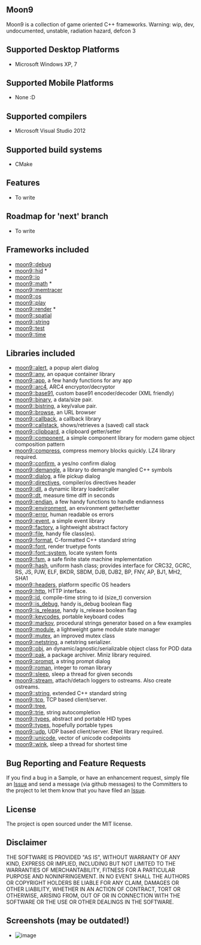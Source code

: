 ## Moon9
Moon9 is a collection of game oriented C++ frameworks. Warning: wip, dev, undocumented, unstable, radiation hazard, defcon 3

## Supported Desktop Platforms
- Microsoft Windows XP, 7

## Supported Mobile Platforms
- None :D

## Supported compilers
- Microsoft Visual Studio 2012

## Supported build systems
- CMake

## Features
- To write

## Roadmap for 'next' branch
- To write

## Frameworks included
- [moon9::debug](https://github.com/r-lyeh/moon9/tree/master/src/moon9/debug)
- [moon9::hid](https://github.com/r-lyeh/moon9/tree/master/src/moon9/hid) *
- [moon9::io](https://github.com/r-lyeh/moon9/tree/master/src/moon9/io)
- [moon9::math](https://github.com/r-lyeh/moon9/tree/master/src/moon9/math) *
- [moon9::memtracer](https://github.com/r-lyeh/moon9/tree/master/src/moon9/memtracer)
- [moon9::os](https://github.com/r-lyeh/moon9/tree/master/src/moon9/os)
- [moon9::play](https://github.com/r-lyeh/moon9/tree/master/src/moon9/play)
- [moon9::render](https://github.com/r-lyeh/moon9/tree/master/src/moon9/render) *
- [moon9::spatial](https://github.com/r-lyeh/moon9/tree/master/src/moon9/spatial)
- [moon9::string](https://github.com/r-lyeh/moon9/tree/master/src/moon9/string)
- [moon9::test](https://github.com/r-lyeh/moon9/tree/master/src/moon9/test)
- [moon9::time](https://github.com/r-lyeh/moon9/tree/master/src/moon9/time)

## Libraries included
- [moon9::alert](https://github.com/r-lyeh/moon9/tree/master/src/moon9/os/alert), a popup alert dialog
- [moon9::any](https://github.com/r-lyeh/moon9/tree/master/src/moon9/play/factory/any), an opaque container library
- [moon9::app](https://github.com/r-lyeh/moon9/tree/master/src/moon9/os/app), a few handy functions for any app
- [moon9::arc4](https://github.com/r-lyeh/moon9/tree/master/src/moon9/string/arc4), ARC4 encryptor/decryptor
- [moon9::base91](https://github.com/r-lyeh/moon9/tree/master/src/moon9/string/base91), custom base91 encoder/decoder (XML friendly)
- [moon9::binary](https://github.com/r-lyeh/moon9/tree/master/src/moon9/io/binary), a data/size pair.
- [moon9::bistring](https://github.com/r-lyeh/moon9/tree/master/src/moon9/io/bistring), a key/value pair.
- [moon9::browse](https://github.com/r-lyeh/moon9/tree/master/src/moon9/os/browse), an URL browser
- [moon9::callback](https://github.com/r-lyeh/moon9/tree/master/src/moon9/play/callback), a callback library
- [moon9::callstack](https://github.com/r-lyeh/moon9/tree/master/src/moon9/debug/callstack), shows/retrieves a (saved) call stack
- [moon9::clipboard](https://github.com/r-lyeh/moon9/tree/master/src/moon9/os/levels/clipboard), a clipboard getter/setter
- [moon9::component](https://github.com/r-lyeh/moon9/tree/master/src/moon9/play/component), a simple component library for modern game object composition pattern
- [moon9::compress](https://github.com/r-lyeh/moon9/tree/master/src/moon9/io/compress), compress memory blocks quickly. LZ4 library required.
- [moon9::confirm](https://github.com/r-lyeh/moon9/tree/master/src/moon9/os/confirm), a yes/no confirm dialog
- [moon9::demangle](https://github.com/r-lyeh/moon9/tree/master/src/moon9/debug/callstack/demangle), a library to demangle mangled C++ symbols
- [moon9::dialog](https://github.com/r-lyeh/moon9/tree/master/src/moon9/os/dialog), a file pickup dialog
- [moon9::directives](https://github.com/r-lyeh/moon9/tree/master/src/moon9/os/endian/directives), compiler/os directives header
- [moon9::dll](https://github.com/r-lyeh/moon9/tree/master/src/moon9/os/dll), a dynamic library loader/caller
- [moon9::dt](https://github.com/r-lyeh/moon9/tree/master/src/moon9/time/dt), measure time diff in seconds
- [moon9::endian](https://github.com/r-lyeh/moon9/tree/master/src/moon9/os/endian), a few handy functions to handle endianness
- [moon9::environment](https://github.com/r-lyeh/moon9/tree/master/src/moon9/os/levels/environment), an environment getter/setter
- [moon9::error](https://github.com/r-lyeh/moon9/tree/master/src/moon9/os/error), human readable os errors
- [moon9::event](https://github.com/r-lyeh/moon9/tree/master/src/moon9/play/event), a simple event library
- [moon9::factory](https://github.com/r-lyeh/moon9/tree/master/src/moon9/play/factory), a lightweight abstract factory
- [moon9::file](https://github.com/r-lyeh/moon9/tree/master/src/moon9/io/file), handy file class(es).
- [moon9::format](https://github.com/r-lyeh/moon9/tree/master/src/moon9/string/format), C-formatted C++ standard string
- [moon9::font](https://github.com/r-lyeh/moon9/tree/master/src/moon9/render/font), render truetype fonts
- [moon9::font::system](https://github.com/r-lyeh/moon9/tree/master/src/moon9/render/font/system), locate system fonts
- [moon9::fsm](https://github.com/r-lyeh/moon9/tree/master/src/moon9/play/fsm), a safe finite state machine implementation
- [moon9::hash](https://github.com/r-lyeh/moon9/tree/master/src/moon9/string/hash), uniform hash class; provides interface for CRC32, GCRC, RS, JS, PJW, ELF, BKDR, SBDM, DJB, DJB2, BP, FNV, AP, BJ1, MH2, SHA1
- [moon9::headers](https://github.com/r-lyeh/moon9/tree/master/src/moon9/os/headers), platform specific OS headers
- [moon9::http](https://github.com/r-lyeh/moon9/tree/master/src/moon9/io/http), HTTP interface.
- [moon9::id](https://github.com/r-lyeh/moon9/tree/master/src/moon9/string/id), compile-time string to id (size_t) conversion
- [moon9::is_debug](https://github.com/r-lyeh/moon9/tree/master/src/moon9/debug/is_debug), handy is_debug boolean flag
- [moon9::is_release](https://github.com/r-lyeh/moon9/tree/master/src/moon9/debug/is_release), handy is_release boolean flag
- [moon9::keycodes](https://github.com/r-lyeh/moon9/tree/master/src/moon9/hid/keycodes), portable keyboard codes
- [moon9::markov](https://github.com/r-lyeh/moon9/tree/master/src/moon9/string/markov), procedural strings generator based on a few examples
- [moon9::module](https://github.com/r-lyeh/moon9/tree/master/src/moon9/play/module), a lightweight game module state manager
- [moon9::mutex](https://github.com/r-lyeh/moon9/tree/master/src/moon9/os/mutex), an improved mutex class
- [moon9::netstring](https://github.com/r-lyeh/moon9/tree/master/src/moon9/io/netstring), a netstring serializer.
- [moon9::obj](https://github.com/r-lyeh/moon9/tree/master/src/moon9/play/obj), an dynamic/agnostic/serializable object class for POD data
- [moon9::pak](https://github.com/r-lyeh/moon9/tree/master/src/moon9/io/pak), a package archiver. Miniz library required.
- [moon9::prompt](https://github.com/r-lyeh/moon9/tree/master/src/moon9/os/prompt), a string prompt dialog
- [moon9::roman](https://github.com/r-lyeh/moon9/tree/master/src/moon9/string/roman), integer to roman library
- [moon9::sleep](https://github.com/r-lyeh/moon9/tree/master/src/moon9/time/sleep), sleep a thread for given seconds
- [moon9::stream](https://github.com/r-lyeh/moon9/tree/master/src/moon9/io/stream), attach/detach loggers to ostreams. Also create ostreams.
- [moon9::string](https://github.com/r-lyeh/moon9/tree/master/src/moon9/string/string), extended C++ standard string
- [moon9::tcp](https://github.com/r-lyeh/moon9/tree/master/src/moon9/io/tcp), TCP based client/server.
- [moon9::tree](https://github.com/r-lyeh/moon9/tree/master/src/moon9/play/tree),
- [moon9::trie](https://github.com/r-lyeh/moon9/tree/master/src/moon9/string/trie), string autocompletion
- [moon9::types](https://github.com/r-lyeh/moon9/tree/master/src/moon9/hid/types), abstract and portable HID types
- [moon9::types](https://github.com/r-lyeh/moon9/tree/master/src/moon9/os/endian/types), hopefully portable types
- [moon9::udp](https://github.com/r-lyeh/moon9/tree/master/src/moon9/io/udp), UDP based client/server. ENet library required.
- [moon9::unicode](https://github.com/r-lyeh/moon9/tree/master/src/moon9/string/unicode), vector of unicode codepoints
- [moon9::wink](https://github.com/r-lyeh/moon9/tree/master/src/moon9/wink/sleep), sleep a thread for shortest time

## Bug Reporting and Feature Requests
If you find a bug in a Sample, or have an enhancement request, simply file an
[Issue](https://github.com/r-lyeh/moon9/issues) and send a message (via github messages)
to the Committers to the project to let them know that you have filed
an [Issue](https://github.com/r-lyeh/moon9/issues).

## License
The project is open sourced under the MIT license.

## Disclaimer
THE SOFTWARE IS PROVIDED "AS IS", WITHOUT WARRANTY OF ANY KIND, EXPRESS OR IMPLIED,
INCLUDING BUT NOT LIMITED TO THE WARRANTIES OF MERCHANTABILITY, FITNESS FOR A
PARTICULAR PURPOSE AND NONINFRINGEMENT. IN NO EVENT SHALL THE AUTHORS OR COPYRIGHT
HOLDERS BE LIABLE FOR ANY CLAIM, DAMAGES OR OTHER LIABILITY, WHETHER IN AN ACTION OF CONTRACT,
TORT OR OTHERWISE, ARISING FROM, OUT OF OR IN CONNECTION WITH THE SOFTWARE OR THE USE OR
OTHER DEALINGS IN THE SOFTWARE.

## Screenshots (may be outdated!)
- ![image](http://i.imgur.com/PPzic.png)